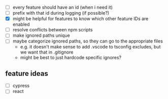 - [ ] every feature should have an id (when i need it)
- [ ] prefix with that id during logging (if possible?)
- [x] might be helpful for features to know which other feature IDs are enabled
- [ ] resolve conflicts between npm scripts
- [ ] make ignored paths unique
- [ ] maybe categorize ignored paths, so they can go to the appropriate files
  - e.g. it doesn't make sense to add .vscode to tsconfig excludes, but we want that in .gitignore
  - might be best to just hardcode specific ignores?

## feature ideas

- [ ] cypress
- [ ] react
